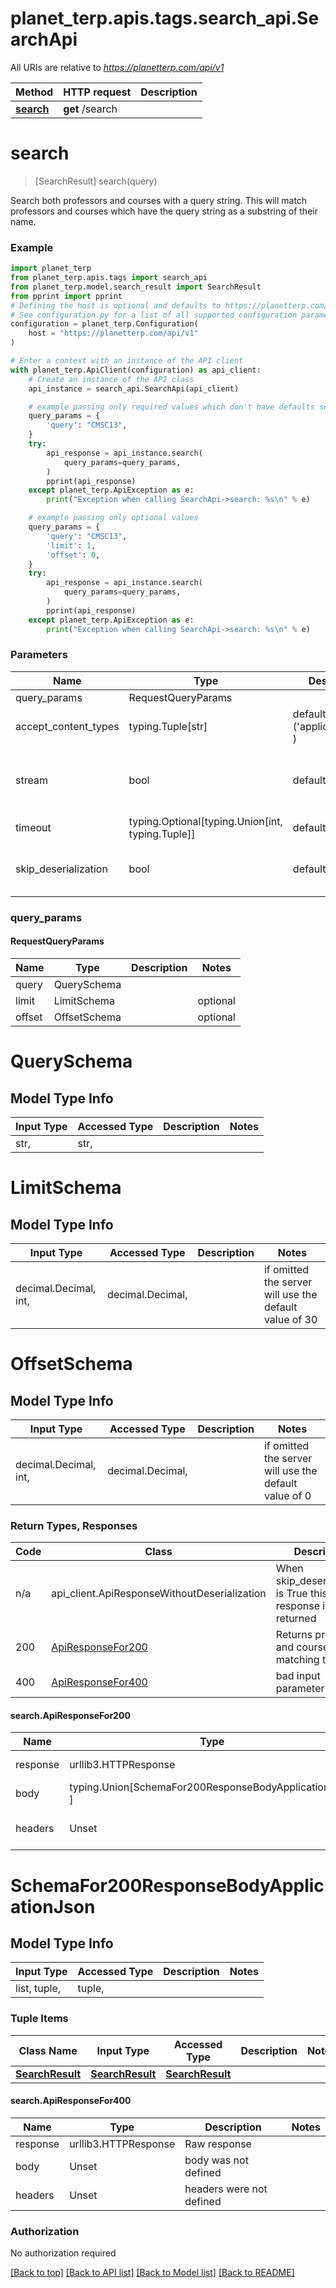 <a name="__pageTop"></a>
# planet_terp.apis.tags.search_api.SearchApi

All URIs are relative to *https://planetterp.com/api/v1*

Method | HTTP request | Description
------------- | ------------- | -------------
[**search**](#search) | **get** /search | 

# **search**
<a name="search"></a>
> [SearchResult] search(query)



Search both professors and courses with a query string. This will match professors and courses which have the query string as a substring of their name.

### Example

```python
import planet_terp
from planet_terp.apis.tags import search_api
from planet_terp.model.search_result import SearchResult
from pprint import pprint
# Defining the host is optional and defaults to https://planetterp.com/api/v1
# See configuration.py for a list of all supported configuration parameters.
configuration = planet_terp.Configuration(
    host = "https://planetterp.com/api/v1"
)

# Enter a context with an instance of the API client
with planet_terp.ApiClient(configuration) as api_client:
    # Create an instance of the API class
    api_instance = search_api.SearchApi(api_client)

    # example passing only required values which don't have defaults set
    query_params = {
        'query': "CMSC13",
    }
    try:
        api_response = api_instance.search(
            query_params=query_params,
        )
        pprint(api_response)
    except planet_terp.ApiException as e:
        print("Exception when calling SearchApi->search: %s\n" % e)

    # example passing only optional values
    query_params = {
        'query': "CMSC13",
        'limit': 1,
        'offset': 0,
    }
    try:
        api_response = api_instance.search(
            query_params=query_params,
        )
        pprint(api_response)
    except planet_terp.ApiException as e:
        print("Exception when calling SearchApi->search: %s\n" % e)
```
### Parameters

Name | Type | Description  | Notes
------------- | ------------- | ------------- | -------------
query_params | RequestQueryParams | |
accept_content_types | typing.Tuple[str] | default is ('application/json', ) | Tells the server the content type(s) that are accepted by the client
stream | bool | default is False | if True then the response.content will be streamed and loaded from a file like object. When downloading a file, set this to True to force the code to deserialize the content to a FileSchema file
timeout | typing.Optional[typing.Union[int, typing.Tuple]] | default is None | the timeout used by the rest client
skip_deserialization | bool | default is False | when True, headers and body will be unset and an instance of api_client.ApiResponseWithoutDeserialization will be returned

### query_params
#### RequestQueryParams

Name | Type | Description  | Notes
------------- | ------------- | ------------- | -------------
query | QuerySchema | | 
limit | LimitSchema | | optional
offset | OffsetSchema | | optional


# QuerySchema

## Model Type Info
Input Type | Accessed Type | Description | Notes
------------ | ------------- | ------------- | -------------
str,  | str,  |  | 

# LimitSchema

## Model Type Info
Input Type | Accessed Type | Description | Notes
------------ | ------------- | ------------- | -------------
decimal.Decimal, int,  | decimal.Decimal,  |  | if omitted the server will use the default value of 30

# OffsetSchema

## Model Type Info
Input Type | Accessed Type | Description | Notes
------------ | ------------- | ------------- | -------------
decimal.Decimal, int,  | decimal.Decimal,  |  | if omitted the server will use the default value of 0

### Return Types, Responses

Code | Class | Description
------------- | ------------- | -------------
n/a | api_client.ApiResponseWithoutDeserialization | When skip_deserialization is True this response is returned
200 | [ApiResponseFor200](#search.ApiResponseFor200) | Returns professors and courses matching the query
400 | [ApiResponseFor400](#search.ApiResponseFor400) | bad input parameter

#### search.ApiResponseFor200
Name | Type | Description  | Notes
------------- | ------------- | ------------- | -------------
response | urllib3.HTTPResponse | Raw response |
body | typing.Union[SchemaFor200ResponseBodyApplicationJson, ] |  |
headers | Unset | headers were not defined |

# SchemaFor200ResponseBodyApplicationJson

## Model Type Info
Input Type | Accessed Type | Description | Notes
------------ | ------------- | ------------- | -------------
list, tuple,  | tuple,  |  | 

### Tuple Items
Class Name | Input Type | Accessed Type | Description | Notes
------------- | ------------- | ------------- | ------------- | -------------
[**SearchResult**]({{complexTypePrefix}}SearchResult.md) | [**SearchResult**]({{complexTypePrefix}}SearchResult.md) | [**SearchResult**]({{complexTypePrefix}}SearchResult.md) |  | 

#### search.ApiResponseFor400
Name | Type | Description  | Notes
------------- | ------------- | ------------- | -------------
response | urllib3.HTTPResponse | Raw response |
body | Unset | body was not defined |
headers | Unset | headers were not defined |

### Authorization

No authorization required

[[Back to top]](#__pageTop) [[Back to API list]](../../../README.md#documentation-for-api-endpoints) [[Back to Model list]](../../../README.md#documentation-for-models) [[Back to README]](../../../README.md)


